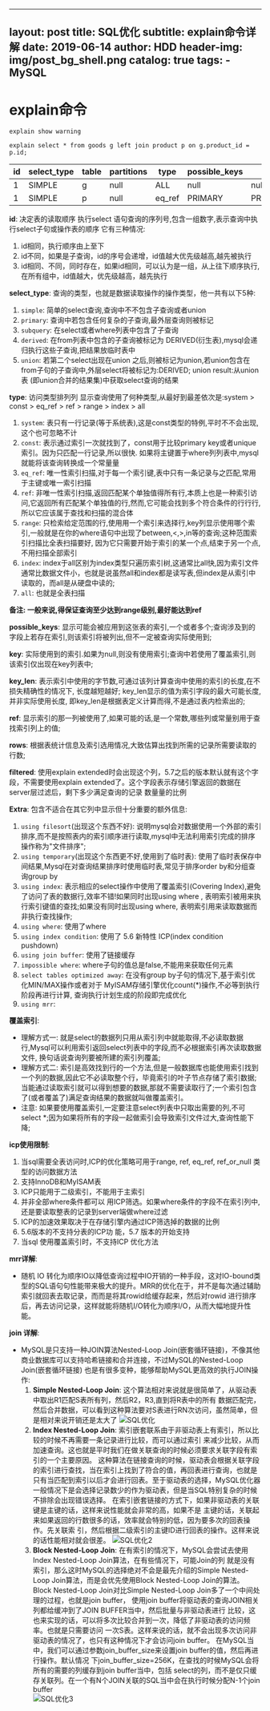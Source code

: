 ---
layout:     post
title:      SQL优化 
subtitle:   explain命令详解
date:       2019-06-14
author:     HDD
header-img: img/post_bg_shell.png
catalog: true
tags:
    - MySQL
--

# explain命令
```mysql
explain show warning
```
```mysql
explain select * from goods g left join product p on g.product_id = p.id;
```
|id|select_type|table|partitions|type|possible_keys|key|key_len|ref|rows|filtered|Extra|
|---|---|---|---|---|---|---|---|---|---|---|---|
|1|SIMPLE|g|null|ALL|null|null|null|null|4689|100|null|
|1|SIMPLE|p|null|eq_ref|PRIMARY|PRIMARY|8|sku.g.product_id|1|100|null|

**id**: 决定表的读取顺序 执行select 语句查询的序列号,包含一组数字,表示查询中执行select子句或操作表的顺序 它有三种情况: 
1. id相同，执行顺序由上至下
2. id不同，如果是子查询，id的序号会递增，id值越大优先级越高,越先被执行
3. id相同、不同，同时存在，如果id相同，可以认为是一组，从上往下顺序执行,在所有组中，id值越大，优先级越高，越先执行

**select_type**: 查询的类型，也就是数据读取操作的操作类型，他一共有以下5种:
1. `simple`: 简单的select查询,查询中不不包含子查询或者union
2. `primary`: 查询中若包含任何复杂的子查询,最外层查询则被标记
3. `subquery`: 在select或者where列表中包含了子查询
4. `derived`: 在from列表中包含的子查询被标记为 DERIVED(衍生表),mysql会递归执行这些子查询,把结果放临时表中
5. `union`: 若第二个select出现在union 之后,则被标记为union,若union包含在from子句的子查询中,外层select将被标记为:DERIVED; union result:从union表
(即union合并的结果集)中获取select查询的结果

**type**: 访问类型排列列 显示查询使用了何种类型,从最好到最差依次是:system > const > eq_ref > ref > range > index > all 
1. `system`: 表只有一行记录(等于系统表),这是const类型的特例,平时不不会出现,这个也可忽略不计
2. `const`: 表示通过索引一次就找到了，const用于比较primary key或者unique索引。因为只匹配一行记录,所以很快. 如果将主键置于where列列表中,mysql就能将该查询转换成一个常量量 
3. `eq_ref`: 唯一性索引扫描,对于每一个索引键,表中只有一条记录与之匹配,常用于主键或唯一索引扫描
4. `ref`: 非唯一性索引扫描,返回匹配某个单独值得所有行,本质上也是一种索引访问,它返回所有匹配某个单独值的行,然而,它可能会找到多个符合条件的⾏行行,所以它应该属于查找和扫描的混合体
5. `range`: 只检索给定范围的行,使⽤用一个索引来选择行,key列显示使用哪个索引,一般就是在你的where语句中出现了between,<,>,in等的查询;这种范围索引扫描比全表扫描要好,
因为它只需要开始于索引的某一个点,结束于另一个点,不用扫描全部索引
6. `index`: index于all区别为index类型只遍历索引树,这通常比all快,因为索引文件通常比数据文件小，也就是说虽然all和index都是读写表,但index是从索引中读取的，而all是从硬盘中读的; 
7. `all`: 也就是全表扫描

**备注: 一般来说,得保证查询至少达到range级别,最好能达到ref**

**possible_keys**: 显示可能会被应用到这张表的索引,一个或者多个;查询涉及到的字段上若存在索引,则该索引将被列出,但不一定被查询实际使用到;

**key**: 实际使用到的索引.如果为null,则没有使用索引;查询中若使用了覆盖索引,则该索引仅出现在key列表中;

**key_len**: 表示索引中使用的字节数,可通过该列计算查询中使用的索引的长度,在不损失精确性的情况下, 长度越短越好; key_len显示的值为索引字段的最大可能长度,并非实际使用长度,
即key_len是根据表定义计算而得,不是通过表内检索出的;

**ref**: 显示索引的那一列被使用了,如果可能的话,是一个常数,哪些列或常量别用于查找索引列上的值;

**rows**: 根据表统计信息及索引选用情况,大致估算出找到所需的记录所需要读取的行数;

**filtered**: 使用explain extended时会出现这个列，5.7之后的版本默认就有这个字段，不需要使用explain 
extended了。这个字段表示存储引擎返回的数据在server层过滤后，剩下多少满足查询的记录 数量量的比例

**Extra**: 包含不适合在其它列中显示但十分重要的额外信息: 
1. `using filesort`(出现这个东西不好): 说明mysql会对数据使用一个外部的索引排序,而不是按照表内的索引顺序进行读取,mysql中无法利用索引完成的排序操作称为"文件排序";
2. `using temporary`(出现这个东西更不好,使用到了临时表): 使用了临时表保存中间结果,Mysql在对查询结果排序时使用临时表,常见于排序order by和分组查询group by
3. `using index`: 表示相应的select操作中使用了覆盖索引(Covering Index),避免了访问了表的数据行,效率不错!如果同时出现using where ,
表明索引被用来执行索引键值的查找;如果没有同时出现using where, 表明索引用来读取数据而非执行查找操作;
4. `using where`: 使用了where
5. `using index condition`: 使用了 5.6 新特性 ICP(index condition pushdown)
6. `using join buffer`: 使用了链接缓存
7. `impossible where`: where子句的值总是false,不能用来获取任何元素
8. `select tables optimized away`: 在没有group by子句的情况下,基于索引优化MIN/MAX操作或者对于 MyISAM存储引擎优化count(*)操作,不必等到执行阶段再进行计算,
查询执行计划生成的阶段即完成优化
9. `using mrr`: 

**覆盖索引**:
* 理解方式一: 就是select的数据列只用从索引列中就能取得,不必读取数据行,Mysql可以利用索引返回select列表中的字段,而不必根据索引再次读取数据文件,
换句话说查询列要被所建的索引列覆盖; 
* 理解方式二: 索引是高效找到行的一个方法,但是一般数据库也能使用索引找到一个列的数据,因此它不必读取整个行，毕竟索引的叶子节点存储了索引数据;
当能通过读取索引就可以得到想要的数据,那就不需要读取行了;一个索引包含了(或者覆盖了)满足查询结果的数据就叫做覆盖索引。 
* 注意: 如果要使用覆盖索引,一定要注意select列表中只取出需要的列,不可select *;因为如果将所有的字段一起做索引会导致索引文件过大,查询性能下降;

**icp使用限制**:
1. 当sql需要全表访问时,ICP的优化策略可用于range, ref, eq_ref, ref_or_null 类型的访问数据方法 
2. 支持InnoDB和MyISAM表 
3. ICP只能用于二级索引，不能用于主索引
4. 并非全部where条件都可以 用ICP筛选。如果where条件的字段不在索引列中,还是要读取整表的记录到server端做where过滤
5. ICP的加速效果取决于在存储引擎内通过ICP筛选掉的数据的比例
6. 5.6版本的不支持分表的ICP功 能，5.7 版本的开始支持
7. 当sql 使用覆盖索引时，不支持ICP 优化方法

**mrr详解**: 
* 随机 IO 转化为顺序IO以降低查询过程中IO开销的一种手段，这对IO-bound类型的SQL语句句性能带来极大的提升。MRR的优化在于，并不是每次通过辅助索引就回表去取记录，⽽而是将其rowid给缓存起来，然后对rowid
进行排序后，再去访问记录，这样就能将随机I/O转化为顺序I/O，从而大幅地提升性能。

**join 详解**:
* MySQL是只支持一种JOIN算法Nested-Loop Join(嵌套循环链接)，不像其他商业数据库可以支持哈希链接和合并连接，不过MySQL的Nested-Loop Join(嵌套循环链接)
也是有很多变种，能够帮助MySQL更高效的执行JOIN操作: 
    1. **Simple Nested-Loop Join**: 这个算法相对来说就是很简单了，从驱动表中取出R1匹配S表所有列，然后R2，R3,直到将R表中的所有 
    数据匹配完，然后合并数据，可以看到这种算法要对S表进行RN次访问，虽然简单，但是相对来说开销还是太大了
    ![SQL优化](../img/SQL优化.png)
    2. **Index Nested-Loop Join**: 索引嵌套联系由于非驱动表上有索引，所以比较的时候不再需要一条记录进行比较，而可以通过索引
                                    来减少比较，从而加速查询。这也就是平时我们在做关联查询的时候必须要求关联字段有索引的一个主要原因。
                                    这种算法在链接查询的时候，驱动表会根据关联字段的索引进行查找，当在索引上找到了符合的值，再回表进行查询，也就是只有当匹配到索引以后才会进行回表。至于驱动表的选择，MySQL优化器一般情况下是会选择记录数少的作为驱动表，但是当SQL特别复杂的时候不排除会出现错误选择。
                                    在索引嵌套链接的方式下，如果非驱动表的关联键是主键的话，这样来说性能就会非常的高，如果不是 
                                    主键的话，关联起来如果返回的行数很多的话，效率就会特别的低，因为要多次的回表操作。先关联索 
                                    引，然后根据二级索引的主键ID进行回表的操作。这样来说的话性能相对就会很差。
    ![SQL优化2](../img/SQL优化2.png)
    3. **Block Nested-Loop Join**: 在有索引的情况下，MySQL会尝试去使用Index Nested-Loop Join算法，在有些情况下，可能Join的列 
    就是没有索引，那么这时MySQL的选择绝对不会是最先介绍的Simple Nested-Loop Join算法，而是会优先使用Block Nested-Loop Join的算法。
                                   Block Nested-Loop Join对比Simple Nested-Loop Join多了一个中间处理的过程，也就是join buffer， 
                                   使用join buffer将驱动表的查询JOIN相关列都给缓冲到了JOIN BUFFER当中，然后批量与非驱动表进行 
                                   比较，这也来实现的话，可以将多次比较合并到一次，降低了非驱动表的访问频率。也就是只需要访问 
                                   一次S表。这样来说的话，就不会出现多次访问非驱动表的情况了，也只有这种情况下才会访问join buffer。
                                   在MySQL当中，我们可以通过参数join_buffer_size来设置join buffer的值，然后再进行操作。默认情况 
                                   下join_buffer_size=256K，在查找的时候MySQL会将所有的需要的列缓存到join buffer当中，包括 
                                   select的列，而不是仅只缓存关联列。在一个有N个JOIN关联的SQL当中会在执行时候分配N-1个join buffer <br>
    ![SQL优化3](../img/SQL优化3.png)